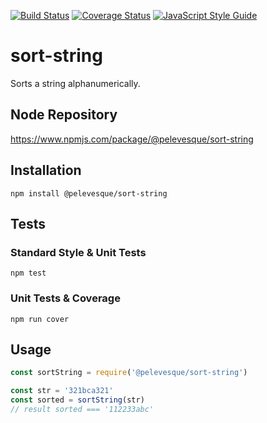 [![Build Status](https://travis-ci.org/pelevesque/sort-string.svg?branch=master)](https://travis-ci.org/pelevesque/sort-string)
[![Coverage Status](https://coveralls.io/repos/github/pelevesque/sort-string/badge.svg?branch=master)](https://coveralls.io/github/pelevesque/sort-string?branch=master)
[![JavaScript Style Guide](https://img.shields.io/badge/code_style-standard-brightgreen.svg)](https://standardjs.com)

# sort-string

Sorts a string alphanumerically.

## Node Repository

https://www.npmjs.com/package/@pelevesque/sort-string

## Installation

`npm install @pelevesque/sort-string`

## Tests

### Standard Style & Unit Tests

`npm test`

### Unit Tests & Coverage

`npm run cover`

## Usage

```js
const sortString = require('@pelevesque/sort-string')
```

```js
const str = '321bca321'
const sorted = sortString(str)
// result sorted === '112233abc'
```
